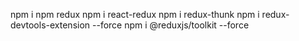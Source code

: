 npm i
npm redux
npm i react-redux
npm i redux-thunk
npm i redux-devtools-extension --force
npm i @reduxjs/toolkit --force
